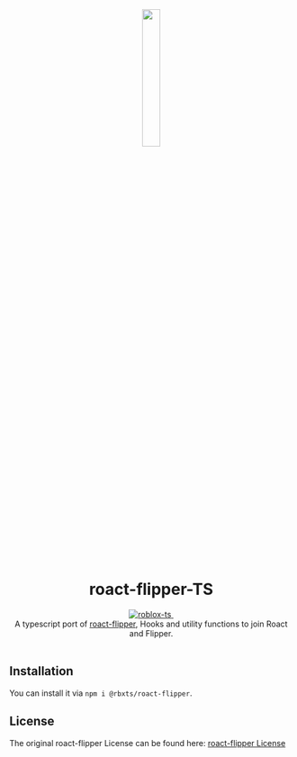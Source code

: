<div align="center"><img width=25% src="https://i.imgur.com/yCjHmng.png"></div>
<h1 align="center">roact-flipper-TS</h1>
<div align="center">
    <a href="https://github.com/roblox-ts/roblox-ts">
		<img src="https://img.shields.io/badge/github-roblox_typescript-red.svg" alt="roblox-ts"></img>
	</a>
    <a href="https://www.npmjs.com/package/@rbxts/roact-flipper">
		<img src=""></img>
	</a>
</div>

<div align="center">
	A typescript port of <a href='https://github.com/Reselim/roact-flipper'>roact-flipper</a>, Hooks and utility functions to join Roact and Flipper.
</div>

<div>&nbsp;</div>

## Installation
You can install it via `npm i @rbxts/roact-flipper`.

## License
The original roact-flipper License can be found here: [roact-flipper License](https://github.com/Reselim/roact-flipper/blob/master/LICENSE)